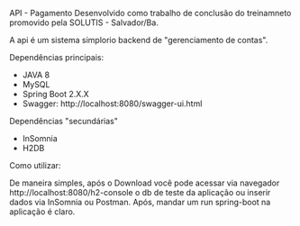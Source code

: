 API - Pagamento
Desenvolvido como trabalho de conclusão do treinamneto promovido pela SOLUTIS - Salvador/Ba.

A api é um sistema simplorio backend de "gerenciamento de contas".

Dependências principais: 
  - JAVA 8 
  - MySQL 
  - Spring Boot 2.X.X  
  - Swagger: http://localhost:8080/swagger-ui.html

Dependências "secundárias" 
  - InSomnia 
  - H2DB

Como utilizar:

De maneira simples, após o Download você pode acessar via navegador http://localhost:8080/h2-console o db de teste da aplicação ou inserir dados via InSomnia ou Postman. Após, mandar um run spring-boot na aplicação é claro.


